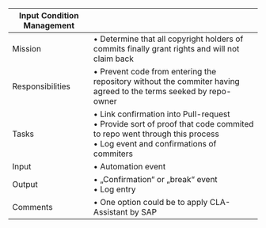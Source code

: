 | Input Condition Management         | |
| ---------------- | ------------------------------------------------ |
| Mission          | • Determine that all copyright holders of commits finally grant rights and will not claim back  |
| Responsibilities | • Prevent code from entering the repository without the commiter having agreed to the terms seeked by repo-owner  |
| Tasks            | • Link confirmation into Pull-request <br>• Provide sort of proof that code commited to repo went through this process<br>• Log event and confirmations of commiters   |
| Input            | • Automation event  |
| Output           | • „Confirmation“ or „break“ event<br>• Log entry  |
| Comments         | • One option could be to apply CLA-Assistant by SAP |